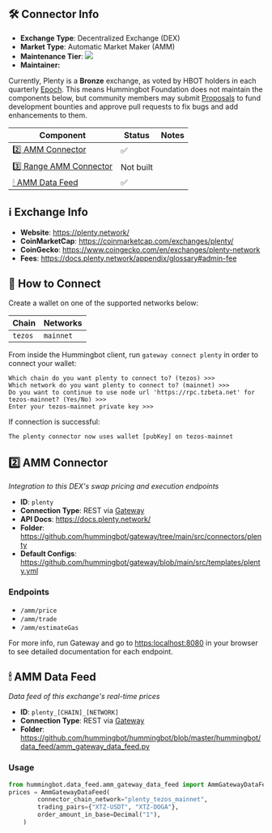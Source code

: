 ## 🛠 Connector Info

- **Exchange Type**: Decentralized Exchange (DEX)
- **Market Type**: Automatic Market Maker (AMM)
- **Maintenance Tier**: ![](https://img.shields.io/static/v1?label=Hummingbot&message=BRONZE&color=green)
- **Maintainer:** 

Currently, Plenty is a **Bronze** exchange, as voted by HBOT holders in each quarterly [Epoch](/governance/epochs). This means Hummingbot Foundation does not maintain the components below, but community members may submit [Proposals](/governance/proposals) to fund development bounties and approve pull requests to fix bugs and add enhancements to them.

| Component | Status | Notes | 
| --------- | ------ | ----- |
| [2️⃣ AMM Connector](#2-amm-connector) | ✅ |
| [3️⃣ Range AMM Connector](#3-range-amm-connector) | Not built |
| [🕯 AMM Data Feed](#amm-data-feed) | ✅ |

## ℹ️ Exchange Info

- **Website**: <https://plenty.network/>
- **CoinMarketCap**: <https://coinmarketcap.com/exchanges/plenty/>
- **CoinGecko**: <https://www.coingecko.com/en/exchanges/plenty-network>
- **Fees**: <https://docs.plenty.network/appendix/glossary#admin-fee>

## 🔑 How to Connect

Create a wallet on one of the supported networks below:

| Chain | Networks | 
| ----- | -------- |
| `tezos` | `mainnet`

From inside the Hummingbot client, run `gateway connect plenty` in order to connect your wallet:
 
```
Which chain do you want plenty to connect to? (tezos) >>>
Which network do you want plenty to connect to? (mainnet) >>>
Do you want to continue to use node url 'https://rpc.tzbeta.net' for tezos-mainnet? (Yes/No) >>>
Enter your tezos-mainnet private key >>>
```

If connection is successful:

```
The plenty connector now uses wallet [pubKey] on tezos-mainnet
```


## 2️⃣ AMM Connector
*Integration to this DEX's swap pricing and execution endpoints*

- **ID**: `plenty`
- **Connection Type**: REST via [Gateway](/gateway)
- **API Docs**: <https://docs.plenty.network/>
- **Folder**: <https://github.com/hummingbot/gateway/tree/main/src/connectors/plenty>
- **Default Configs**: <https://github.com/hummingbot/gateway/blob/main/src/templates/plenty.yml>

### Endpoints

- `/amm/price`
- `/amm/trade`
- `/amm/estimateGas`

For more info, run Gateway and go to <https:localhost:8080> in your browser to see detailed documentation for each endpoint.

## 🕯 AMM Data Feed
*Data feed of this exchange's real-time prices*

- **ID**: `plenty_[CHAIN]_[NETWORK]`
- **Connection Type**: REST via [Gateway](/gateway)
- **Folder**: <https://github.com/hummingbot/hummingbot/blob/master/hummingbot/data_feed/amm_gateway_data_feed.py>

### Usage

```python
from hummingbot.data_feed.amm_gateway_data_feed import AmmGatewayDataFeed
prices = AmmGatewayDataFeed(
        connector_chain_network="plenty_tezos_mainnet",
        trading_pairs={"XTZ-USDT", "XTZ-DOGA"},
        order_amount_in_base=Decimal("1"),
    )
```